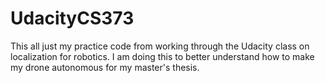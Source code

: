# UdacityCS373

This all just my practice code from working through the Udacity class on localization for robotics. I am doing this to better understand how to make my drone autonomous for my master's thesis. 
